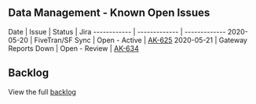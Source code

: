 ## Data Management - Known Open Issues

Date | Issue | Status | Jira
------------ | ------------- | -------------
2020-05-20 | FiveTran/SF Sync | Open - Active | [AK-625](https://evolvevrn.atlassian.net/browse/AK-625?atlOrigin=eyJpIjoiNDlmOTc3MmU0YjU4NDRmZTgyM2RjY2ZiNThlYjgwOGYiLCJwIjoiaiJ9)
2020-05-21 | Gateway Reports Down | Open - Review | [AK-634](https://evolvevrn.atlassian.net/browse/AK-634?atlOrigin=eyJpIjoiMWNlZDA1YzY1YmNkNGNjZWJmMzFhMjk5YWIwNzhhMzIiLCJwIjoiaiJ9)

## Backlog

View the full [backlog](https://evolvevrn.atlassian.net/jira/software/projects/AK/boards/73/backlog)
